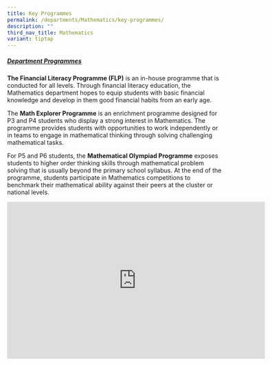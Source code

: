 ```yaml
---
title: Key Programmes
permalink: /departments/Mathematics/key-programmes/
description: ""
third_nav_title: Mathematics
variant: tiptap
---
```

<h5><strong><u>Department Programmes</u></strong></h5>
<p><strong>The Financial Literacy Programme (FLP)</strong>&nbsp;is an in-house
programme that is conducted for all levels. Through financial literacy
education, the Mathematics department hopes to equip students with basic
financial knowledge and develop in them good financial habits from an early
age.</p>
<p>The&nbsp;<strong>Math Explorer Programme</strong>&nbsp;is an enrichment
programme designed for P3 and P4 students who display a strong interest
in Mathematics. The programme provides students with opportunities to work
independently or in teams to engage in mathematical thinking through solving
challenging mathematical tasks.</p>
<p>For P5 and P6 students, the&nbsp;<strong>Mathematical Olympiad Programme</strong>&nbsp;exposes
students to higher order thinking skills through mathematical problem solving
that is usually beyond the primary school syllabus. At the end of the programme,
students participate in Mathematics competitions to benchmark their mathematical
ability against their peers at the cluster or national levels.</p>
<div class="iframe-wrapper">
<iframe height="366" width="600" allowfullscreen="true" frameborder="0" src="https://docs.google.com/presentation/d/e/2PACX-1vSmoyqFCcFtKyxrV13EKNah9251NVeUEwG3nkOxiFmyVWtULENLADIzTklnf1xoaG-VC58MQQAtp_Jh/embed?start=false&amp;loop=true&amp;delayms=3000"></iframe>
</div>
<p></p>